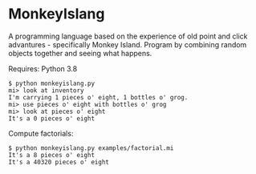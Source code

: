 # MonkeyIslang

A programming language based on the experience of old point and click advantures - specifically
Monkey Island. Program by combining random objects together and seeing what happens.

Requires: Python 3.8

```
$ python monkeyislang.py
mi> look at inventory
I'm carrying 1 pieces o' eight, 1 bottles o' grog.
mi> use pieces o' eight with bottles o' grog
mi> look at pieces o' eight
It's a 0 pieces o' eight
```

Compute factorials:

```
$ python monkeyislang.py examples/factorial.mi
It's a 8 pieces o' eight
It's a 40320 pieces o' eight
```

